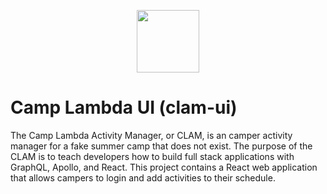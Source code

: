 <p align="center"><img src="https://i.imgur.com/vwbbaoN.png" width="100" /></p>

# Camp Lambda UI (clam-ui)

The Camp Lambda Activity Manager, or CLAM, is an camper activity manager for a
fake summer camp that does not exist. The purpose of the CLAM is to teach
developers how to build full stack applications with GraphQL, Apollo, and React.
This project contains a React web application that allows campers to login and
add activities to their schedule.
